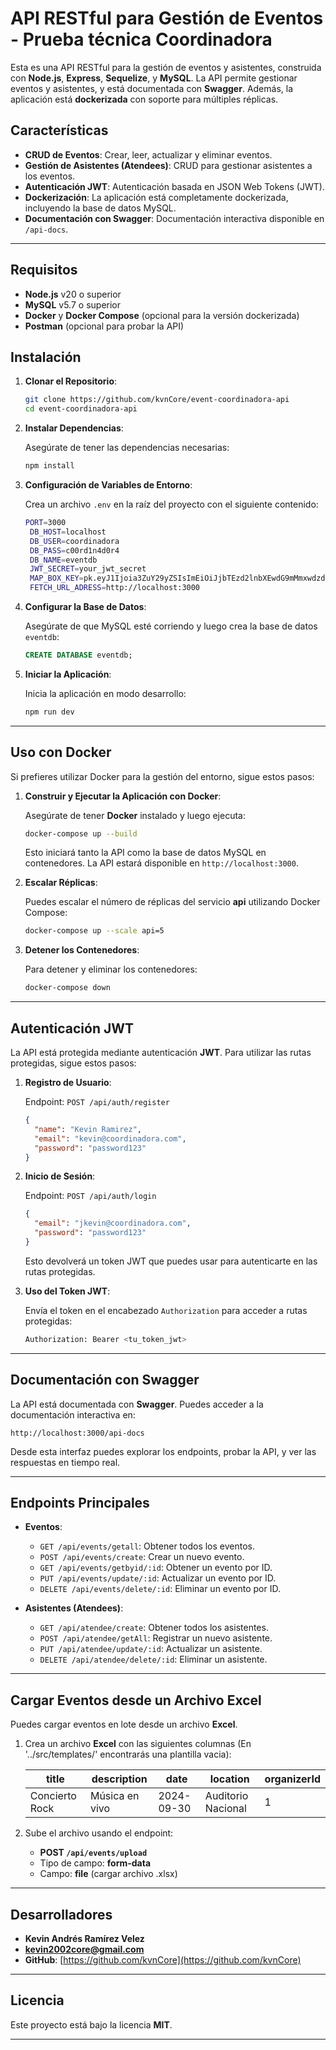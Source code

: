 

# API RESTful para Gestión de Eventos - Prueba técnica Coordinadora

Esta es una API RESTful para la gestión de eventos y asistentes, construida con **Node.js**, **Express**, **Sequelize**, y **MySQL**. La API permite gestionar eventos y asistentes, y está documentada con **Swagger**. Además, la aplicación está **dockerizada** con soporte para múltiples réplicas.

## Características

- **CRUD de Eventos**: Crear, leer, actualizar y eliminar eventos.
- **Gestión de Asistentes (Atendees)**: CRUD para gestionar asistentes a los eventos.
- **Autenticación JWT**: Autenticación basada en JSON Web Tokens (JWT).
- **Dockerización**: La aplicación está completamente dockerizada, incluyendo la base de datos MySQL.
- **Documentación con Swagger**: Documentación interactiva disponible en `/api-docs`.

---

## Requisitos

- **Node.js** v20 o superior
- **MySQL** v5.7 o superior
- **Docker** y **Docker Compose** (opcional para la versión dockerizada)
- **Postman** (opcional para probar la API)

## Instalación

1. **Clonar el Repositorio**:

   ```bash
   git clone https://github.com/kvnCore/event-coordinadora-api
   cd event-coordinadora-api
   ```

2. **Instalar Dependencias**:

   Asegúrate de tener las dependencias necesarias:

   ```bash
   npm install
   ```

3. **Configuración de Variables de Entorno**:

   Crea un archivo `.env` en la raíz del proyecto con el siguiente contenido:

   ```bash
   PORT=3000
    DB_HOST=localhost
    DB_USER=coordinadora
    DB_PASS=c00rd1n4d0r4
    DB_NAME=eventdb
    JWT_SECRET=your_jwt_secret
    MAP_BOX_KEY=pk.eyJ1Ijoia3ZuY29yZSIsImEiOiJjbTEzd2lnbXEwdG9mMmxwdzdxZ2Fhb2dtIn0.3_jDppQDQH5_4aUs5pErng
    FETCH_URL_ADRESS=http://localhost:3000
   ```

4. **Configurar la Base de Datos**:

   Asegúrate de que MySQL esté corriendo y luego crea la base de datos `eventdb`:

   ```sql
   CREATE DATABASE eventdb;
   ```

5. **Iniciar la Aplicación**:

   Inicia la aplicación en modo desarrollo:

   ```bash
   npm run dev
   ```

---

## Uso con Docker

Si prefieres utilizar Docker para la gestión del entorno, sigue estos pasos:

1. **Construir y Ejecutar la Aplicación con Docker**:

   Asegúrate de tener **Docker** instalado y luego ejecuta:

   ```bash
   docker-compose up --build
   ```

   Esto iniciará tanto la API como la base de datos MySQL en contenedores. La API estará disponible en `http://localhost:3000`.

2. **Escalar Réplicas**:

   Puedes escalar el número de réplicas del servicio **api** utilizando Docker Compose:

   ```bash
   docker-compose up --scale api=5
   ```

3. **Detener los Contenedores**:

   Para detener y eliminar los contenedores:

   ```bash
   docker-compose down
   ```

---

## Autenticación JWT

La API está protegida mediante autenticación **JWT**. Para utilizar las rutas protegidas, sigue estos pasos:

1. **Registro de Usuario**:

   Endpoint: `POST /api/auth/register`

   ```json
   {
     "name": "Kevin Ramirez",
     "email": "kevin@coordinadora.com",
     "password": "password123"
   }
   ```

2. **Inicio de Sesión**:

   Endpoint: `POST /api/auth/login`

   ```json
   {
     "email": "jkevin@coordinadora.com",
     "password": "password123"
   }
   ```

   Esto devolverá un token JWT que puedes usar para autenticarte en las rutas protegidas.

3. **Uso del Token JWT**:

   Envía el token en el encabezado `Authorization` para acceder a rutas protegidas:

   ```bash
   Authorization: Bearer <tu_token_jwt>
   ```

---

## Documentación con Swagger

La API está documentada con **Swagger**. Puedes acceder a la documentación interactiva en:

```
http://localhost:3000/api-docs
```

Desde esta interfaz puedes explorar los endpoints, probar la API, y ver las respuestas en tiempo real.

---

## Endpoints Principales

- **Eventos**:
  - `GET /api/events/getall`: Obtener todos los eventos.
  - `POST /api/events/create`: Crear un nuevo evento.
  - `GET /api/events/getbyid/:id`: Obtener un evento por ID.
  - `PUT /api/events/update/:id`: Actualizar un evento por ID.
  - `DELETE /api/events/delete/:id`: Eliminar un evento por ID.

- **Asistentes (Atendees)**:
  - `GET /api/atendee/create`: Obtener todos los asistentes.
  - `POST /api/atendee/getAll`: Registrar un nuevo asistente.
  - `PUT /api/atendee/update/:id`: Actualizar un asistente.
  - `DELETE /api/atendee/delete/:id`: Eliminar un asistente.

---

## Cargar Eventos desde un Archivo Excel

Puedes cargar eventos en lote desde un archivo **Excel**.

1. Crea un archivo **Excel** con las siguientes columnas (En '../src/templates/' encontrarás una plantilla vacia):

   | title          | description      | date       | location           | organizerId |
   |----------------|------------------|------------|--------------------|-------------|
   | Concierto Rock | Música en vivo    | 2024-09-30 | Auditorio Nacional | 1           |

2. Sube el archivo usando el endpoint:

   - **POST `/api/events/upload`**
   - Tipo de campo: **form-data**
   - Campo: **file** (cargar archivo .xlsx)

---

## Desarrolladores

- **Kevin Andrés Ramírez Velez**
- **kevin2002core@gmail.com**
- **GitHub**: [https://github.com/kvnCore](https://github.com/kvnCore)

---

## Licencia

Este proyecto está bajo la licencia **MIT**.

---
